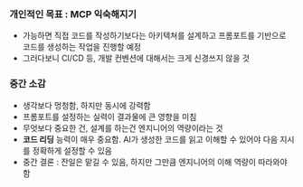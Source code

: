 ### 개인적인 목표 : MCP 익숙해지기

- 가능하면 직접 코드를 작성하기보다는 아키텍쳐를 설계하고 프롬포트를 기반으로 코드를 생성하는 작업을 진행할 예정
- 그러다보니 CI/CD 등, 개발 컨벤션에 대해서는 크게 신경쓰지 않을 것

### 중간 소감

- 생각보다 멍청함, 하지만 동시에 강력함
- 프롬포트를 설정하는 실력이 결과물에 큰 영향을 미침
- 무엇보다 중요한 건, 설계를 하는건 엔지니어의 역량이라는 것
- **코드 리딩** 능력이 매우 중요함. AI가 생성한 코드를 읽고 이해할 수 있어야 다음 지시를 정확하게 설정할 수 있음
- 중간 결론 : 잔일은 맡길 수 있음, 하지만 그만큼 엔지니어의 이해 역량이 따라와야 함

